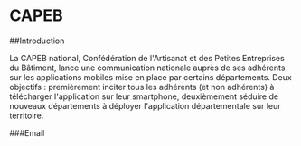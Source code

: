# CAPEB

##Introduction

La CAPEB national, Confédération de l'Artisanat et des Petites Entreprises du Bâtiment, lance une communication nationale auprès de ses adhérents sur les applications mobiles mise en place par certains départements. Deux objectifs : premièrement inciter tous les adhérents (et non adhérents) à télécharger l'application sur leur smartphone, deuxièmement séduire de nouveaux départements à déployer l'application départementale sur leur territoire.


###Email
